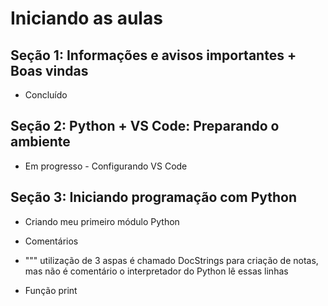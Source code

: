 # Iniciando as aulas

## Seção 1: Informações e avisos importantes + Boas vindas

- Concluído

## Seção 2: Python + VS Code: Preparando o ambiente

- Em progresso - Configurando VS Code

## Seção 3: Iniciando programação com Python    

- Criando meu primeiro módulo Python

- Comentários

- """ utilização de 3 aspas é chamado DocStrings para criação de notas, mas não é comentário o interpretador do Python lê essas linhas

- Função print



